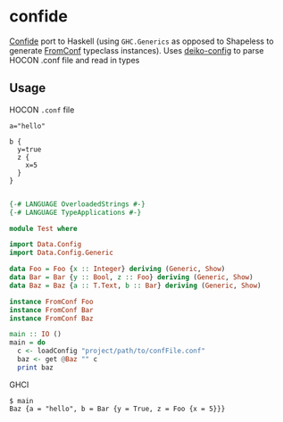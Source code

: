 # confide

[Confide](https://github.com/estatico/confide) port to Haskell (using `GHC.Generics` as opposed to Shapeless to generate 
[FromConf](https://github.com/estatico/confide/blob/master/core/src/main/scala/io/estatico/confide/FromConf.scala) typeclass instances). Uses [deiko-config](https://hackage.haskell.org/package/deiko-config) to parse HOCON .conf file and read in types

## Usage

HOCON `.conf` file
```
a="hello"

b {
  y=true
  z {
    x=5
  }
}
```

```haskell

{-# LANGUAGE OverloadedStrings #-}
{-# LANGUAGE TypeApplications #-}

module Test where

import Data.Config
import Data.Config.Generic

data Foo = Foo {x :: Integer} deriving (Generic, Show)
data Bar = Bar {y :: Bool, z :: Foo} deriving (Generic, Show)
data Baz = Baz {a :: T.Text, b :: Bar} deriving (Generic, Show)

instance FromConf Foo
instance FromConf Bar
instance FromConf Baz

main :: IO ()
main = do
  c <- loadConfig "project/path/to/confFile.conf"
  baz <- get @Baz "" c
  print baz

```

GHCI

```
$ main 
Baz {a = "hello", b = Bar {y = True, z = Foo {x = 5}}}
```
